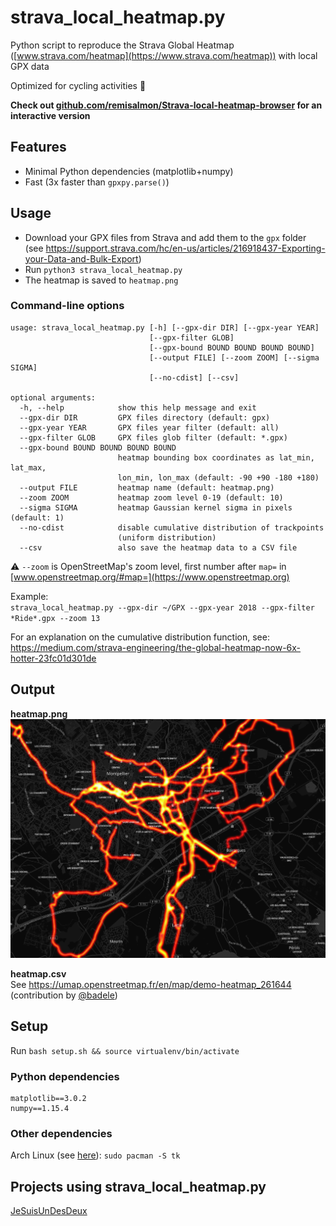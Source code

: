 # strava_local_heatmap.py

Python script to reproduce the Strava Global Heatmap ([www.strava.com/heatmap](https://www.strava.com/heatmap)) with local GPX data

Optimized for cycling activities :bicyclist:

**Check out [github.com/remisalmon/Strava-local-heatmap-browser](https://github.com/remisalmon/Strava-local-heatmap-browser) for an interactive version**

## Features

* Minimal Python dependencies (matplotlib+numpy)
* Fast (3x faster than `gpxpy.parse()`)

## Usage

* Download your GPX files from Strava and add them to the `gpx` folder  
(see https://support.strava.com/hc/en-us/articles/216918437-Exporting-your-Data-and-Bulk-Export)
* Run `python3 strava_local_heatmap.py`
* The heatmap is saved to `heatmap.png`

### Command-line options

```
usage: strava_local_heatmap.py [-h] [--gpx-dir DIR] [--gpx-year YEAR]
                               [--gpx-filter GLOB]
                               [--gpx-bound BOUND BOUND BOUND BOUND]
                               [--output FILE] [--zoom ZOOM] [--sigma SIGMA]
                               [--no-cdist] [--csv]

optional arguments:
  -h, --help            show this help message and exit
  --gpx-dir DIR         GPX files directory (default: gpx)
  --gpx-year YEAR       GPX files year filter (default: all)
  --gpx-filter GLOB     GPX files glob filter (default: *.gpx)
  --gpx-bound BOUND BOUND BOUND BOUND
                        heatmap bounding box coordinates as lat_min, lat_max,
                        lon_min, lon_max (default: -90 +90 -180 +180)
  --output FILE         heatmap name (default: heatmap.png)
  --zoom ZOOM           heatmap zoom level 0-19 (default: 10)
  --sigma SIGMA         heatmap Gaussian kernel sigma in pixels (default: 1)
  --no-cdist            disable cumulative distribution of trackpoints
                        (uniform distribution)
  --csv                 also save the heatmap data to a CSV file
```

 :warning: `--zoom` is OpenStreetMap's zoom level, first number after `map=` in [www.openstreetmap.org/#map=](https://www.openstreetmap.org)

Example:  
`strava_local_heatmap.py --gpx-dir ~/GPX --gpx-year 2018 --gpx-filter *Ride*.gpx --zoom 13`

For an explanation on the cumulative distribution function, see:  
https://medium.com/strava-engineering/the-global-heatmap-now-6x-hotter-23fc01d301de

## Output

**heatmap.png**  
![heatmap_zoom.png](output_heatmap.png)

**heatmap.csv**  
See https://umap.openstreetmap.fr/en/map/demo-heatmap_261644 (contribution by [@badele](https://github.com/badele))

## Setup

Run `bash setup.sh && source virtualenv/bin/activate`

### Python dependencies

```
matplotlib==3.0.2
numpy==1.15.4
```

### Other dependencies

Arch Linux (see [here](https://github.com/remisalmon/strava-local-heatmap/pull/3#issuecomment-443541311)): `sudo pacman -S tk`

## Projects using strava_local_heatmap.py

[JeSuisUnDesDeux](https://gitlab.com/JeSuisUnDesDeux/jesuisundesdeux/tree/master/datas/traces)
